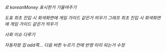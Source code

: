 <i>로 koreanMoney 표시한거 기울여주기

도표 최초 진입 시 회색화면에 게임 가이드 같은거 띄우기
그래프 최초 진입 시 회색화면에 게임 가이드 같은거 띄우기

사회 이슈 다루기

자동차랑 집 add쪽...
다음 버튼 누르기 전에 반영 미리 되는거 수정

